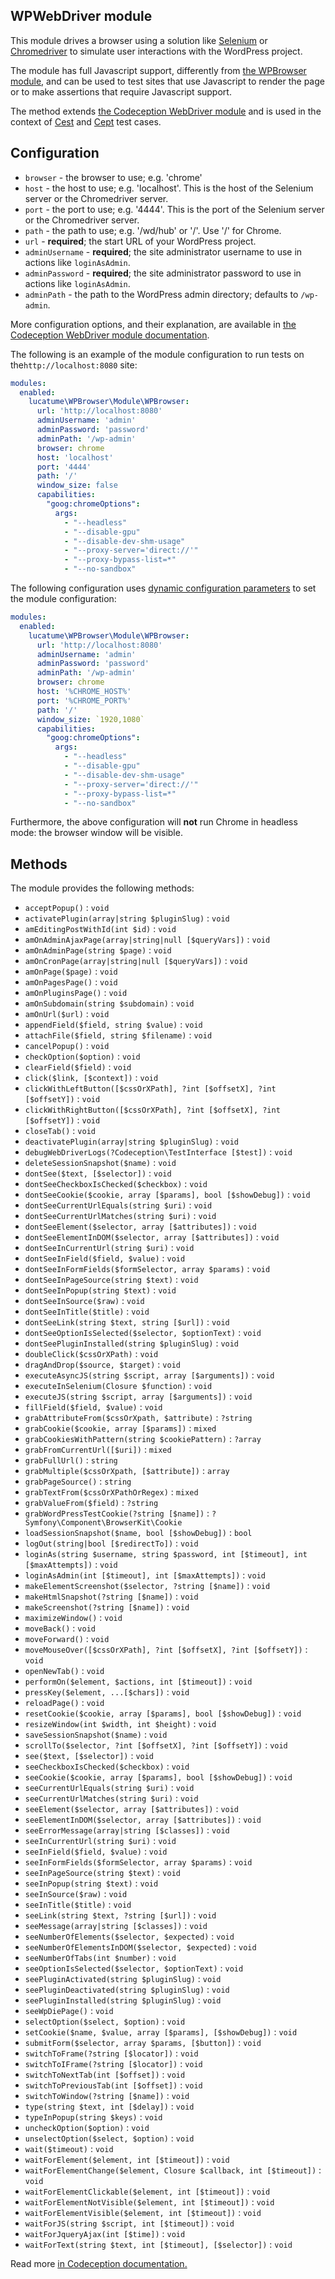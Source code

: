 ## WPWebDriver module

This module drives a browser using a solution like [Selenium][1] or [Chromedriver][2] to simulate user interactions with
the WordPress project.

The module has full Javascript support, differently from [the WPBrowser module](WPBrowser.md), and can be used to test
sites that use Javascript to render the page or to make assertions that require Javascript support.

The method extends [the Codeception WebDriver module][3] and is used in the context of [Cest][4] and [Cept][5] test
cases.

## Configuration

* `browser` - the browser to use; e.g. 'chrome'
* `host` - the host to use; e.g. 'localhost'. This is the host of the Selenium server or the Chromedriver server.
* `port` - the port to use; e.g. '4444'. This is the port of the Selenium server or the Chromedriver server.
* `path` - the path to use; e.g. '/wd/hub' or '/'. Use '/' for Chrome.
* `url` - **required**; the start URL of your WordPress project.
* `adminUsername` - **required**; the site administrator username to use in actions like `loginAsAdmin`.
* `adminPassword` - **required**; the site administrator password to use in actions like `loginAsAdmin`.
* `adminPath` - the path to the WordPress admin directory; defaults to `/wp-admin`.

More configuration options, and their explanation, are available in [the Codeception WebDriver module documentation][3].

The following is an example of the module configuration to run tests on the`http://localhost:8080` site:

```yaml
modules:
  enabled:
    lucatume\WPBrowser\Module\WPBrowser:
      url: 'http://localhost:8080'
      adminUsername: 'admin'
      adminPassword: 'password'
      adminPath: '/wp-admin'
      browser: chrome
      host: 'localhost'
      port: '4444'
      path: '/'
      window_size: false
      capabilities:
        "goog:chromeOptions":
          args:
            - "--headless"
            - "--disable-gpu"
            - "--disable-dev-shm-usage"
            - "--proxy-server='direct://'"
            - "--proxy-bypass-list=*"
            - "--no-sandbox"
```

The following configuration uses [dynamic configuration parameters][3] to set the module configuration:

```yaml
modules:
  enabled:
    lucatume\WPBrowser\Module\WPBrowser:
      url: 'http://localhost:8080'
      adminUsername: 'admin'
      adminPassword: 'password'
      adminPath: '/wp-admin'
      browser: chrome
      host: '%CHROME_HOST%'
      port: '%CHROME_PORT%'
      path: '/'
      window_size: `1920,1080`
      capabilities:
        "goog:chromeOptions":
          args:
            - "--headless"
            - "--disable-gpu"
            - "--disable-dev-shm-usage"
            - "--proxy-server='direct://'"
            - "--proxy-bypass-list=*"
            - "--no-sandbox"
```

Furthermore, the above configuration will **not** run Chrome in headless mode: the browser window will be visible.

## Methods

The module provides the following methods:

* `acceptPopup()` : `void`
* `activatePlugin(array|string $pluginSlug)` : `void`
* `amEditingPostWithId(int $id)` : `void`
* `amOnAdminAjaxPage(array|string|null [$queryVars])` : `void`
* `amOnAdminPage(string $page)` : `void`
* `amOnCronPage(array|string|null [$queryVars])` : `void`
* `amOnPage($page)` : `void`
* `amOnPagesPage()` : `void`
* `amOnPluginsPage()` : `void`
* `amOnSubdomain(string $subdomain)` : `void`
* `amOnUrl($url)` : `void`
* `appendField($field, string $value)` : `void`
* `attachFile($field, string $filename)` : `void`
* `cancelPopup()` : `void`
* `checkOption($option)` : `void`
* `clearField($field)` : `void`
* `click($link, [$context])` : `void`
* `clickWithLeftButton([$cssOrXPath], ?int [$offsetX], ?int [$offsetY])` : `void`
* `clickWithRightButton([$cssOrXPath], ?int [$offsetX], ?int [$offsetY])` : `void`
* `closeTab()` : `void`
* `deactivatePlugin(array|string $pluginSlug)` : `void`
* `debugWebDriverLogs(?Codeception\TestInterface [$test])` : `void`
* `deleteSessionSnapshot($name)` : `void`
* `dontSee($text, [$selector])` : `void`
* `dontSeeCheckboxIsChecked($checkbox)` : `void`
* `dontSeeCookie($cookie, array [$params], bool [$showDebug])` : `void`
* `dontSeeCurrentUrlEquals(string $uri)` : `void`
* `dontSeeCurrentUrlMatches(string $uri)` : `void`
* `dontSeeElement($selector, array [$attributes])` : `void`
* `dontSeeElementInDOM($selector, array [$attributes])` : `void`
* `dontSeeInCurrentUrl(string $uri)` : `void`
* `dontSeeInField($field, $value)` : `void`
* `dontSeeInFormFields($formSelector, array $params)` : `void`
* `dontSeeInPageSource(string $text)` : `void`
* `dontSeeInPopup(string $text)` : `void`
* `dontSeeInSource($raw)` : `void`
* `dontSeeInTitle($title)` : `void`
* `dontSeeLink(string $text, string [$url])` : `void`
* `dontSeeOptionIsSelected($selector, $optionText)` : `void`
* `dontSeePluginInstalled(string $pluginSlug)` : `void`
* `doubleClick($cssOrXPath)` : `void`
* `dragAndDrop($source, $target)` : `void`
* `executeAsyncJS(string $script, array [$arguments])` : `void`
* `executeInSelenium(Closure $function)` : `void`
* `executeJS(string $script, array [$arguments])` : `void`
* `fillField($field, $value)` : `void`
* `grabAttributeFrom($cssOrXpath, $attribute)` : `?string`
* `grabCookie($cookie, array [$params])` : `mixed`
* `grabCookiesWithPattern(string $cookiePattern)` : `?array`
* `grabFromCurrentUrl([$uri])` : `mixed`
* `grabFullUrl()` : `string`
* `grabMultiple($cssOrXpath, [$attribute])` : `array`
* `grabPageSource()` : `string`
* `grabTextFrom($cssOrXPathOrRegex)` : `mixed`
* `grabValueFrom($field)` : `?string`
* `grabWordPressTestCookie(?string [$name])` : `?Symfony\Component\BrowserKit\Cookie`
* `loadSessionSnapshot($name, bool [$showDebug])` : `bool`
* `logOut(string|bool [$redirectTo])` : `void`
* `loginAs(string $username, string $password, int [$timeout], int [$maxAttempts])` : `void`
* `loginAsAdmin(int [$timeout], int [$maxAttempts])` : `void`
* `makeElementScreenshot($selector, ?string [$name])` : `void`
* `makeHtmlSnapshot(?string [$name])` : `void`
* `makeScreenshot(?string [$name])` : `void`
* `maximizeWindow()` : `void`
* `moveBack()` : `void`
* `moveForward()` : `void`
* `moveMouseOver([$cssOrXPath], ?int [$offsetX], ?int [$offsetY])` : `void`
* `openNewTab()` : `void`
* `performOn($element, $actions, int [$timeout])` : `void`
* `pressKey($element, ...[$chars])` : `void`
* `reloadPage()` : `void`
* `resetCookie($cookie, array [$params], bool [$showDebug])` : `void`
* `resizeWindow(int $width, int $height)` : `void`
* `saveSessionSnapshot($name)` : `void`
* `scrollTo($selector, ?int [$offsetX], ?int [$offsetY])` : `void`
* `see($text, [$selector])` : `void`
* `seeCheckboxIsChecked($checkbox)` : `void`
* `seeCookie($cookie, array [$params], bool [$showDebug])` : `void`
* `seeCurrentUrlEquals(string $uri)` : `void`
* `seeCurrentUrlMatches(string $uri)` : `void`
* `seeElement($selector, array [$attributes])` : `void`
* `seeElementInDOM($selector, array [$attributes])` : `void`
* `seeErrorMessage(array|string [$classes])` : `void`
* `seeInCurrentUrl(string $uri)` : `void`
* `seeInField($field, $value)` : `void`
* `seeInFormFields($formSelector, array $params)` : `void`
* `seeInPageSource(string $text)` : `void`
* `seeInPopup(string $text)` : `void`
* `seeInSource($raw)` : `void`
* `seeInTitle($title)` : `void`
* `seeLink(string $text, ?string [$url])` : `void`
* `seeMessage(array|string [$classes])` : `void`
* `seeNumberOfElements($selector, $expected)` : `void`
* `seeNumberOfElementsInDOM($selector, $expected)` : `void`
* `seeNumberOfTabs(int $number)` : `void`
* `seeOptionIsSelected($selector, $optionText)` : `void`
* `seePluginActivated(string $pluginSlug)` : `void`
* `seePluginDeactivated(string $pluginSlug)` : `void`
* `seePluginInstalled(string $pluginSlug)` : `void`
* `seeWpDiePage()` : `void`
* `selectOption($select, $option)` : `void`
* `setCookie($name, $value, array [$params], [$showDebug])` : `void`
* `submitForm($selector, array $params, [$button])` : `void`
* `switchToFrame(?string [$locator])` : `void`
* `switchToIFrame(?string [$locator])` : `void`
* `switchToNextTab(int [$offset])` : `void`
* `switchToPreviousTab(int [$offset])` : `void`
* `switchToWindow(?string [$name])` : `void`
* `type(string $text, int [$delay])` : `void`
* `typeInPopup(string $keys)` : `void`
* `uncheckOption($option)` : `void`
* `unselectOption($select, $option)` : `void`
* `wait($timeout)` : `void`
* `waitForElement($element, int [$timeout])` : `void`
* `waitForElementChange($element, Closure $callback, int [$timeout])` : `void`
* `waitForElementClickable($element, int [$timeout])` : `void`
* `waitForElementNotVisible($element, int [$timeout])` : `void`
* `waitForElementVisible($element, int [$timeout])` : `void`
* `waitForJS(string $script, int [$timeout])` : `void`
* `waitForJqueryAjax(int [$time])` : `void`
* `waitForText(string $text, int [$timeout], [$selector])` : `void`

Read more [in Codeception documentation.][3]

[1]: https://www.seleniumhq.org/

[2]: https://sites.google.com/a/chromium.org/chromedriver/

[3]: https://codeception.com/docs/modules/WebDriver

[4]: https://codeception.com/docs/02-GettingStarted#Cest

[5]: https://codeception.com/docs/02-GettingStarted#Cept
